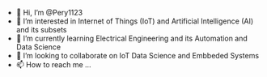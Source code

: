 - 👋 Hi, I’m @Pery1123
- 👀 I’m interested in Internet of Things (IoT) and Artificial Intelligence (AI) and its subsets
- 🌱 I’m currently learning Electrical Engineering and its Automation and Data Science
- 💞️ I’m looking to collaborate on IoT Data Science and Embbeded Systems
- 📫 How to reach me ...

<!---
Pery1123/Pery1123 is a ✨ special ✨ repository because its `README.md` (this file) appears on your GitHub profile.
You can click the Preview link to take a look at your changes.
--->
